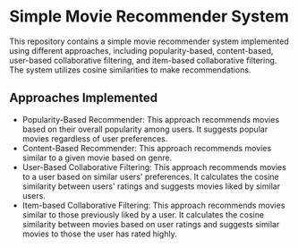 # Simple Movie Recommender System

This repository contains a simple movie recommender system implemented using different approaches, including popularity-based, content-based, user-based collaborative filtering, and item-based collaborative filtering. The system utilizes cosine similarities to make recommendations.

## Approaches Implemented

- Popularity-Based Recommender: This approach recommends movies based on their overall popularity among users. It suggests popular movies regardless of user preferences.
- Content-Based Recommender: This approach recommends movies similar to a given movie based on genre.
- User-Based Collaborative Filtering: This approach recommends movies to a user based on similar users' preferences. It calculates the cosine similarity between users' ratings and suggests movies liked by similar users.
- Item-based Collaborative Filtering: This approach recommends movies similar to those previously liked by a user. It calculates the cosine similarity between movies based on user ratings and suggests similar movies to those the user has rated highly.
